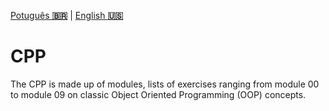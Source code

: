 <a href="./README.md" target="_blank">Potuguês **🇧🇷**</a> | <a href="./README_en.md" target="_blank">English **🇺🇸**</a>

# CPP

The CPP is made up of modules, lists of exercises ranging from module 00 to module 09 on classic Object Oriented Programming (OOP) concepts.
